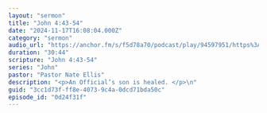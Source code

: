 ```yaml
---
layout: "sermon"
title: "John 4:43-54"
date: "2024-11-17T16:08:04.000Z"
category: "sermon"
audio_url: "https://anchor.fm/s/f5d78a70/podcast/play/94597951/https%3A%2F%2Fd3ctxlq1ktw2nl.cloudfront.net%2Fstaging%2F2024-10-18%2F390029477-44100-2-3205e68e9b2b3.m4a"
duration: "30:44"
scripture: "John 4:43-54"
series: "John"
pastor: "Pastor Nate Ellis"
description: "<p>An Official’s son is healed. </p>\n"
guid: "3cc1d73f-ff8e-4073-9c4a-0dcd71bda50c"
episode_id: "0d24f31f"
---
```


